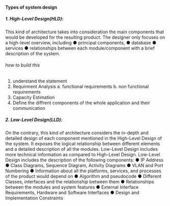 #### Types of system design

##### 1. High-Level Design(HLD):
This kind of architecture takes into consideration the main components that
would be developed for the resulting product. The designer only focuses on a
high-level overview, including
● principal components,
● database
● services
● relationships between each module/component
with a brief description of the system.

###### how to build this 

1. understand the statement 
2. Requirment  Analysis
    a. functional requirements 
    b. non functional requirements
3. Capacity Estimation
4. Define the diffrent components of the whole application and their communication



##### 2. Low-Level Design(LLD):
On the contrary, this kind of architecture considers the in-depth and detailed
design of each component mentioned in the High-Level Design of the system.
It exposes the logical relationship between different elements and a detailed
description of all the modules. Low-Level Design includes more technical
information as compared to High-Level Design. Low-Level Design includes the
description of the following components:
● IP Address
● Class Diagrams, Sequence Diagram, Activity Diagrams
● VLAN and Port Numbering
● Information about all the platforms, services, and processes of the
product would depend on
● Algorithm and pseudocode
● Different Classes, interfaces and the relationship between them
● Relationships between the modules and system features
● External Interface Requirements, Hardware and Software Interfaces
● Design and Implementation Constraints
